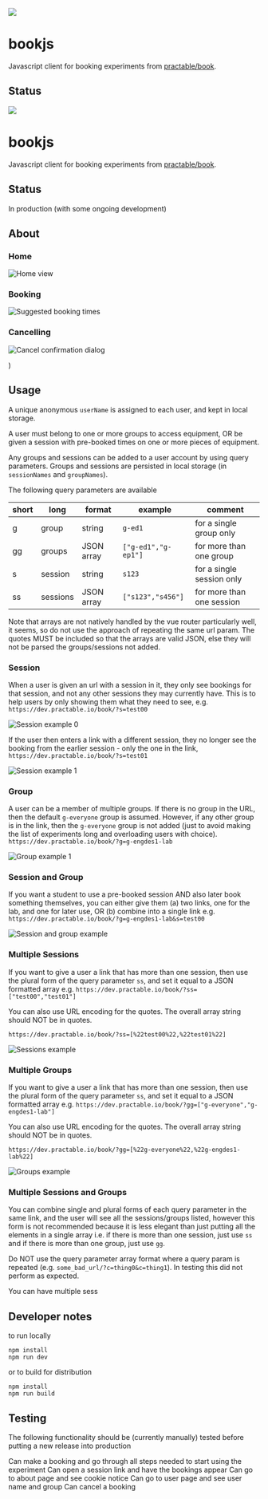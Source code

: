 ![](./ico/apple-touch-icon.png) 

# bookjs

Javascript client for booking experiments from [practable/book](https://github.com/practable/book).

## Status

![](./ico/apple-touch-icon.png) 

# bookjs

Javascript client for booking experiments from [practable/book](https://github.com/practable/book).

## Status

In production (with some ongoing development)

## About

### Home
![Home view](./img/home.png)

### Booking
![Suggested booking times](./img/slots.png)

### Cancelling
![Cancel confirmation dialog](./img/cancel.png)

)

## Usage

A unique anonymous `userName` is assigned to each user, and kept in local storage.

A user must belong to one or more groups to access equipment, OR be given a session with pre-booked times on one or more pieces of equipment.

Any groups and sessions can be added to a user account by using query parameters. Groups and sessions are persisted in local storage (in `sessionNames` and `groupNames`).


The following query parameters are available

| short | long | format | example | comment |
|-----|-----------|--------|---------|---------|
| g   | group     | string | `g-ed1` | for a single group only |
| gg  | groups    | JSON array | `["g-ed1","g-ep1"]`  | for more than one group |
| s   | session     | string | `s123` | for a single session only |
| ss  | sessions    | JSON array | `["s123","s456"]`  | for more than one session |
     
Note that arrays are not natively handled by the vue router particularly well, it seems, so do not use the approach of repeating the same url param. The quotes MUST be included so that the arrays are valid JSON, else they will not be parsed the groups/sessions not added.

### Session

When a user is given an url with a session in it, they only see bookings for that session, and not any other sessions they may currently have. This is to help users by only showing them what they need to see, e.g. `https://dev.practable.io/book/?s=test00`

![Session example 0](./img/s0.png)

If the user then enters a link with a different session, they no longer see the booking from the earlier session - only the one in the link, `https://dev.practable.io/book/?s=test01`

![Session example 1](./img/s1.png)

### Group

A user can be a member of multiple groups. If there is no group in the URL, then the default `g-everyone` group is assumed. However, if any other group is in the link, then the `g-everyone` group is not added (just to avoid making the list of experiments long and overloading users with choice). `https://dev.practable.io/book/?g=g-engdes1-lab`

![Group example 1](./img/g.png)

### Session and Group

If you want a student to use a pre-booked session AND also later book something themselves, you can either give them
(a) two links, one for the lab, and one for later use, OR
(b) combine into a single link e.g. `https://dev.practable.io/book/?g=g-engdes1-lab&s=test00`

![Session and group example](./img/gs.png)

### Multiple Sessions

If you want to give a user a link that has more than one session, then use the plural form of the query parameter `ss`, and set it equal to a JSON formatted array e.g. `https://dev.practable.io/book/?ss=["test00","test01"]`

You can also use URL encoding for the quotes. The overall array string should NOT be in quotes.
```
https://dev.practable.io/book/?ss=[%22test00%22,%22test01%22]
```
![Sessions example](./img/ss.png)

### Multiple Groups

If you want to give a user a link that has more than one session, then use the plural form of the query parameter `ss`, and set it equal to a JSON formatted array e.g. `https://dev.practable.io/book/?gg=["g-everyone","g-engdes1-lab"]`

You can also use URL encoding for the quotes. The overall array string should NOT be in quotes.

`https://dev.practable.io/book/?gg=[%22g-everyone%22,%22g-engdes1-lab%22]`

![Groups example](./img/gg.png)

### Multiple Sessions and Groups

You can combine single and plural forms of each query parameter in the same link, and the user will see all the sessions/groups listed, however this form is not recommended because it is less elegant than just putting all the elements in a single array i.e. if there is more than one session, just use `ss` and if there is more than one group, just use `gg`.

Do NOT use the query parameter array format where a query param is repeated (e.g. `some_bad_url/?c=thing0&c=thing1`). In testing this did not perform as expected.

You can have multiple sess

## Developer notes

to run locally

```
npm install
npm run dev
```

or to build for distribution

```
npm install
npm run build
```


## Testing

The following functionality should be (currently manually) tested before putting a new release into production

Can make a booking and go through all steps needed to start using the experiment
Can open a session link and have the bookings appear
Can go to about page and see cookie notice
Can go to user page and see user name and group
Can cancel a booking


